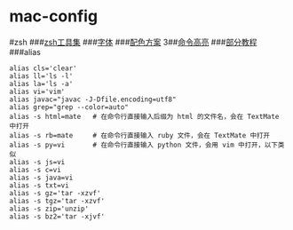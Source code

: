 # mac-config

#zsh
###[zsh工具集](https://github.com/robbyrussell/oh-my-zsh)
###[字体](https://github.com/powerline/fonts)
###[配色方案](https://github.com/altercation/solarized)
3##[命令高亮](https://github.com/zsh-users/zsh-syntax-highlighting)
###[部分教程](http://www.jianshu.com/p/7de00c73a2bb)
###alias
```
alias cls='clear'
alias ll='ls -l'
alias la='ls -a'
alias vi='vim'
alias javac="javac -J-Dfile.encoding=utf8"
alias grep="grep --color=auto"
alias -s html=mate   # 在命令行直接输入后缀为 html 的文件名，会在 TextMate 中打开
alias -s rb=mate     # 在命令行直接输入 ruby 文件，会在 TextMate 中打开
alias -s py=vi       # 在命令行直接输入 python 文件，会用 vim 中打开，以下类似
alias -s js=vi
alias -s c=vi
alias -s java=vi
alias -s txt=vi
alias -s gz='tar -xzvf'
alias -s tgz='tar -xzvf'
alias -s zip='unzip'
alias -s bz2='tar -xjvf'

```
